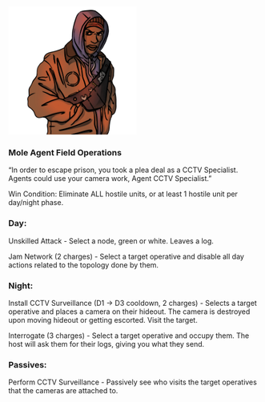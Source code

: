 ![agentcctvspecialist.png](Images/agentcctvspecialist.png)

### **Mole Agent Field Operations**

“In order to escape prison, you took a plea deal as a CCTV Specialist. Agents could use your camera work, Agent CCTV Specialist.”

Win Condition: Eliminate ALL hostile units, or at least 1 hostile unit per day/night phase.

### **Day:**

Unskilled Attack - Select a node, green or white. Leaves a log.

Jam Network (2 charges) - Select a target operative and disable all day actions related to the topology done by them.

### **Night:**

Install CCTV Surveillance (D1 -> D3 cooldown, 2 charges) - Selects a target operative and places a camera on their hideout. The camera is destroyed upon moving hideout or getting escorted. Visit the target.

Interrogate (3 charges) - Select a target operative and occupy them. The host will ask them for their logs, giving you what they send.

### **Passives:**

Perform CCTV Surveillance - Passively see who visits the target operatives that the cameras are attached to.